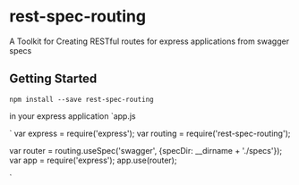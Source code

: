 # rest-spec-routing

A Toolkit for Creating RESTful routes for express applications from swagger specs

## Getting Started

`npm install --save rest-spec-routing`

in your express application `app.js

`
var express = require('express');
var routing = require('rest-spec-routing');

var router = routing.useSpec('swagger', {specDir: __dirname + './specs'});
var app = require('express');
app.use(router);

`

